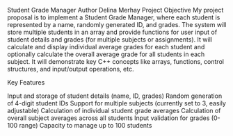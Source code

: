  Student Grade Manager
Author
Delina Merhay
Project Objective
My project proposal is to implement a Student Grade Manager, where each student is represented by a name, randomly generated ID, and grades. The system will store multiple students in an array and provide functions for user input of student details and grades (for multiple subjects or assignments). It will calculate and display individual average grades for each student and optionally calculate the overall average grade for all students in each subject. It will demonstrate key C++ concepts like arrays, functions, control structures, and input/output operations, etc.

Key Features

Input and storage of student details (name, ID, grades)
Random generation of 4-digit student IDs
Support for multiple subjects (currently set to 3, easily adjustable)
Calculation of individual student grade averages
Calculation of overall subject averages across all students
Input validation for grades (0-100 range)
Capacity to manage up to 100 students


